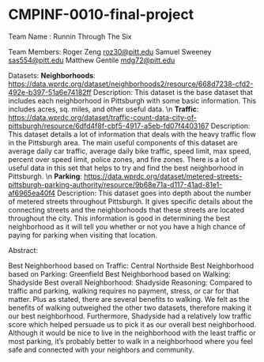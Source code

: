 # CMPINF-0010-final-project

Team Name : Runnin Through The Six

Team Members: Roger Zeng        roz30@pitt.edu
              Samuel Sweeney    sas554@pitt.edu
              Matthew Gentile   mdg72@pitt.edu
              
Datasets:
         **Neighborhoods**: https://data.wprdc.org/dataset/neighborhoods2/resource/668d7238-cfd2-492e-b397-51a6e74182ff
              Description: This dataset is the base dataset that includes each neighborhood in Pittsburgh with some basic information. This includes acres, sq.                                miles, and other useful data. \n
          **Traffic**: https://data.wprdc.org/dataset/traffic-count-data-city-of-pittsburgh/resource/6dfd4f8f-cbf5-4917-a5eb-fd07f4403167
              Description: This dataset details a lot of information that deals with the heavy traffic flow in the Pittsburgh area. The main useful components of                              this dataset are average daily car traffic, average daily bike traffic, speed limit, max speed, percent over speed limit, police zones,                              and fire zones. There is a lot of useful data in this set that helps to try and find the best neighborhood in Pittsburgh. \n
          **Parking**: https://data.wprdc.org/dataset/metered-streets-pittsburgh-parking-authority/resource/9b68e71a-d117-41ad-81e1-af6965ea40f4
              Description: This dataset goes into depth about the number of metered streets throughout Pittsburgh. It gives specific details about the connecting streets and the                 neighborhoods that these streets are located throughout the city. This information is good in determining the best neighborhood as it will tell you whether or not                 you have a high chance of paying for parking when visiting that location. 
          
Abstract: 
          
Best Neighborhood based on Traffic: Central Northside
Best Neighborhood based on Parking: Greenfield
Best Neighborhood based on Walking: Shadyside
Best overall Neighborhood: Shadyside 
Reasoning: Compared to traffic and parking, walking requires no payment, stress, or car for that matter. Plus as stated, there are several benefits to walking. We felt as the benefits of walking outweighed the other two datasets, therefore making it our best neighborhood. Furthermore, Shadyside had a relatively low traffic score which helped persuade us to pick it as our overall best neighborhood. Although it would be nice to live in the neighborhood with the least traffic or most parking, it’s probably better to walk in a neighborhood where you feel safe and connected with your neighbors and community. 
